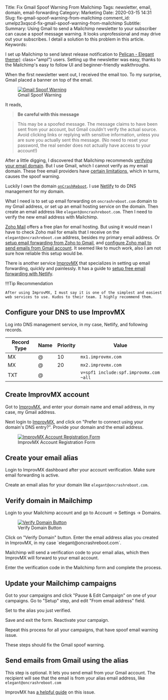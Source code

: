 Title: Fix Gmail Spoof Warning From Mailchimp
Tags: newsletter, email, domain, email-forwarding
Category: Marketing
Date: 2020-03-15 14:31
Slug: fix-gmail-spoof-warning-from-mailchimp
comment_id: umelpz3xqscd-fix-gmail-spoof-warning-from-mailchimp
Subtitle:
Summary: Using Gmail to send a Mailchimp newsletter to your subscriber can cause a spoof message warning. It looks unprofessional and may drive out your subscribes. I detail a solution to this problem in this article.
Keywords:

I set up Mailchimp to send latest release notification to [Pelican - Elegant theme](https://elegant.oncrashreboot.com/){: class="ampl"} users. Setting up the newsletter was easy, thanks to the Mailchimp's easy to follow UI and beginner-friendly walkthroughs.

When the first newsletter went out, I received the email too. To my surprise, Gmail placed a banner on top of the email.

<div class="elegant-gallery" itemscope itemtype="http://schema.org/ImageGallery">
<figure itemprop="associatedMedia" itemscope itemtype="http://schema.org/ImageObject">
<a
      href="/images/gmail-spoof-warning-mailchimp.png"
      itemprop="contentUrl"
      data-size="2754x334"
    >
      <img
        src="/images/gmail-spoof-warning-mailchimp-thumbnail.png"
        itemprop="thumbnail"
        alt="Gmail Spoof Warning"
      />
    </a>
    <figcaption itemprop="caption description">
      Gmail Spoof Warning
    </figcaption>
  </figure>
</div>

It reads,

> **Be careful with this message**

> This may be a spoofed message. The message claims to have been sent from your account, but Gmail couldn't verify the actual source. Avoid clicking links or replying with sensitive information, unless you are sure you actually sent this message. (No need to reset your password, the real sender does not actually have access to your account!)

After a little digging, I discovered that Mailchimp recommends [verifying your email domain](https://mailchimp.com/help/verify-a-domain/). But I use Gmail, which I cannot verify as my email domain. These free email providers have [certain limitations](https://mailchimp.com/help/limitations-of-free-email-addresses/), which in turns, causes the spoof warning.

Luckily I own the domain [`onCrashReboot`](https://www.oncrashreboot.com/). I use [Netlify](https://www.netlify.com/) to do DNS management for my domain.

What I need is to set up email forwarding on `oncrashreboot.com` domain to my Gmail address, or set up an email hosting service on the domain. Then create an email address like `elegant@oncrashreboot.com`. Then I need to verify the new email address with Mailchimp.

[Zoho Mail](https://www.zoho.com/mail/) offers a free plan for email hosting. But using it would mean I have to check Zoho mail for emails that I receive on the `elegant@oncrashreboot.com` address, besides my primary email address. Or [setup email forwarding from Zoho to Gmail](https://www.zoho.com/mail/help/email-forwarding.html), and [configure Zoho mail to send emails from Gmail account](https://help.zoho.com/portal/en/community/topic/sending-mails-from-gmail-as-alias). It seemed like to much work, also I am not sure how reliable this setup would be.

There is another service [ImprovMX](https://improvmx.com/) that specializes in setting up email forwarding, quickly and painlessly. It has a guide to [setup free email forwarding with Netlify](https://improvmx.com/guides/netlify/).

!!!Tip Recommendation

    After using ImprovMX, I must say it is one of the simplest and easiest web services to use. Kudos to their team. I highly recommend them.

## Configure your DNS to use ImprovMX

Log into DNS management service, in my case, Netlify, and following records.

| Record Type | Name | Priority | Value                                  |
| ----------- | ---- | -------- | -------------------------------------- |
| MX          | @    | 10       | `mx1.improvmx.com`                     |
| MX          | @    | 20       | `mx2.improvmx.com`                     |
| TXT         | @    |          | `v=spf1 include:spf.improvmx.com ~all` |

## Create ImprovMX account

Got to [ImprovMX](https://improvmx.com/), and enter your domain name and email address, in my case, my Gmail address.

Next login to [ImprovMX](https://app.improvmx.com/login), and click on "Prefer to connect using your domain's DNS entry?". Provide your domain and the email address.

<div class="elegant-gallery" itemscope itemtype="http://schema.org/ImageGallery">
<figure itemprop="associatedMedia" itemscope itemtype="http://schema.org/ImageObject">
<a
      href="/images/gmail-spoof-warning-improvmx-register.png"
      itemprop="contentUrl"
      data-size="1760x266"
    >
      <img
        src="/images/gmail-spoof-warning-improvmx-register-thumbnail.png"
        itemprop="thumbnail"
        alt="ImprovMX Account Registration Form"
      />
    </a>
    <figcaption itemprop="caption description">
      ImprovMX Account Registration Form
    </figcaption>
  </figure>
</div>

## Create your email alias

Login to ImprovMX dashboard after your account verification. Make sure email forwarding is active.

Create an email alias for your domain like `elegant@oncrashreboot.com`.

## Verify domain in Mailchimp

Login to your Mailchimp account and go to Account → Settings → Domains.

<div class="elegant-gallery" itemscope itemtype="http://schema.org/ImageGallery">
<figure itemprop="associatedMedia" itemscope itemtype="http://schema.org/ImageObject">
<a
      href="/images/gmail-spoof-warning-mailchimp-verify-domain.png"
      itemprop="contentUrl"
      data-size="1224x538"
    >
      <img
        src="/images/gmail-spoof-warning-mailchimp-verify-domain-thumbnail.png"
        itemprop="thumbnail"
        alt="Verify Domain Button"
      />
    </a>
    <figcaption itemprop="caption description">
      Verify Domain Button
    </figcaption>
  </figure>
</div>
Click on "Verify Domain" button. Enter the email address alias you created in ImprovMX, in my case `elegant@oncrashreboot.com`.

Mailchimp will send a verification code to your email alias, which then ImprovMX will forward to your email account.

Enter the verification code in the Mailchimp form and complete the process.

## Update your Mailchimp campaigns

Got to your campaigns and click "Pause & Edit Campaign" on one of your campaigns. Go to "Setup" step, and edit "From email address" field.

Set to the alias you just verified.

Save and exit the form. Reactivate your campaign.

Repeat this process for all your campaigns, that have spoof email warning issue.

These steps should fix the Gmail spoof warning.

## Send emails from Gmail using the alias

This step is optional. It lets you send email from your Gmail account. The recipient will see that the email is from your alias email address, like `elegant@oncrashreboot.com`

ImprovMX has [a helpful guide](https://improvmx.com/guides/send-emails-using-gmail/) on this issue.

